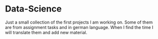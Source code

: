 Data-Science
============

Just a small collection of the first projects I am working on. Some of them are from assignment tasks and in german language. When I find the time I will translate them and add new material.
